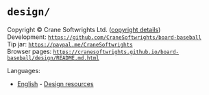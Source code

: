 # `design/`

Copyright © Crane Softwrights Ltd. ([copyright details](../COPYRIGHT.md))  
Development: [`https://github.com/CraneSoftwrights/board-baseball`](https://github.com/CraneSoftwrights/board-baseball)  
Tip jar: [`https://paypal.me/CraneSoftwrights`](https://paypal.me/CraneSoftwrights)  
Browser pages: [`https://cranesoftwrights.github.io/board-baseball/design/README.md.html`](https://cranesoftwrights.github.io/board-baseball/design/README.md.html)  

Languages:

- [English](../en/design.md) - [Design resources](../en/design.md)



